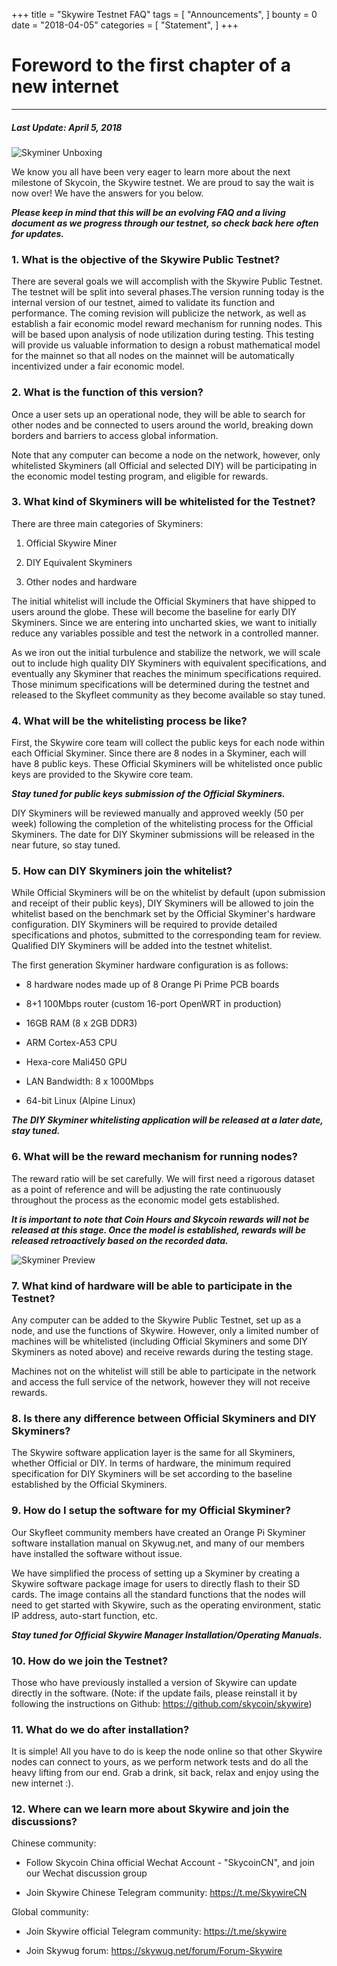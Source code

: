 +++
title = "Skywire Testnet FAQ"
tags = [ "Announcements", ]
bounty = 0
date = "2018-04-05"
categories = [ "Statement", ]
+++

# Foreword to the first chapter of a new internet
---

##### Last Update: April 5, 2018

![Skyminer Unboxing](https://raw.githubusercontent.com/skycoin/blog/master/content/img/Skyminer-unboxing.jpg)

We know you all have been very eager to learn more about the next milestone of Skycoin, the Skywire testnet. We are proud to say the wait is now over! We have the answers for you below.

***Please keep in mind that this will be an evolving FAQ and a living document as we progress through our testnet, so check back here often for updates.***

### 1\. What is the objective of the Skywire Public Testnet?

There are several goals we will accomplish with the Skywire Public Testnet. The testnet will be split into several phases.The version running today is the internal version of our testnet, aimed to validate its function and performance. The coming revision will publicize the network, as well as establish a fair economic model reward mechanism for running nodes. This will be based upon analysis of node utilization during testing. This testing will provide us valuable information to design a robust mathematical model for the mainnet so that all nodes on the mainnet will be automatically incentivized under a fair economic model.

### 2\. What is the function of this version?

Once a user sets up an operational node, they will be able to search for other nodes and be connected to users around the world, breaking down borders and barriers to access global information.

Note that any computer can become a node on the network, however, only whitelisted Skyminers (all Official and selected DIY) will be participating in the economic model testing program, and eligible for rewards.

### 3\. What kind of Skyminers will be whitelisted for the Testnet?

There are three main categories of Skyminers:

1.  Official Skywire Miner

2.  DIY Equivalent Skyminers

3.  Other nodes and hardware

The initial whitelist will include the Official Skyminers that have shipped to users around the globe. These will become the baseline for early DIY Skyminers. Since we are entering into uncharted skies, we want to initially reduce any variables possible and test the network in a controlled manner.

As we iron out the initial turbulence and stabilize the network, we will scale out to include high quality DIY Skyminers with equivalent specifications, and eventually any Skyminer that reaches the minimum specifications required. Those minimum specifications will be determined during the testnet and released to the Skyfleet community as they become available so stay tuned.

### 4\. What will be the whitelisting process be like?

First, the Skywire core team will collect the public keys for each node within each Official Skyminer. Since there are 8 nodes in a Skyminer, each will have 8 public keys. These Official Skyminers will be whitelisted once public keys are provided to the Skywire core team.

***Stay tuned for public keys submission of the Official Skyminers.***

DIY Skyminers will be reviewed manually and approved weekly (50 per week) following the completion of the whitelisting process for the Official Skyminers. The date for DIY Skyminer submissions will be released in the near future, so stay tuned.

### 5\. How can DIY Skyminers join the whitelist?

While Official Skyminers will be on the whitelist by default (upon submission and receipt of their public keys), DIY Skyminers will be allowed to join the whitelist based on the benchmark set by the Official Skyminer's hardware configuration. DIY Skyminers will be required to provide detailed specifications and photos, submitted to the corresponding team for review. Qualified DIY Skyminers will be added into the testnet whitelist.

The first generation Skyminer hardware configuration is as follows:

-   8 hardware nodes made up of 8 Orange Pi Prime PCB boards

-   8+1 100Mbps router (custom 16-port OpenWRT in production)

-   16GB RAM (8 x 2GB DDR3)

-   ARM Cortex-A53 CPU

-   Hexa-core Mali450 GPU

-   LAN Bandwidth: 8 x 1000Mbps

-   64-bit Linux (Alpine Linux)

***The DIY Skyminer whitelisting application will be released at a later date, stay tuned.***

### 6\. What will be the reward mechanism for running nodes?

The reward ratio will be set carefully. We will first need a rigorous dataset as a point of reference and will be adjusting the rate continuously throughout the process as the economic model gets established.

***It is important to note that Coin Hours and Skycoin rewards will not be released at this stage. Once the model is established, rewards will be released retroactively based on the recorded data.***

![Skyminer Preview](https://raw.githubusercontent.com/skycoin/blog/master/content/img/Skyminer-preview.jpg)

### 7\. What kind of hardware will be able to participate in the Testnet?

Any computer can be added to the Skywire Public Testnet, set up as a node, and use the functions of Skywire. However, only a limited number of machines will be whitelisted (including Official Skyminers and some DIY Skyminers as noted above) and receive rewards during the testing stage.

Machines not on the whitelist will still be able to participate in the network and access the full service of the network, however they will not receive rewards.

### 8\. Is there any difference between Official Skyminers and DIY Skyminers?

The Skywire software application layer is the same for all Skyminers, whether Official or DIY. In terms of hardware, the minimum required specification for DIY Skyminers will be set according to the baseline established by the Official Skyminers.

### 9\. How do I setup the software for my Official Skyminer?

Our Skyfleet community members have created an Orange Pi Skyminer software installation manual on Skywug.net, and many of our members have installed the software without issue.

We have simplified the process of setting up a Skyminer by creating a Skywire software package image for users to directly flash to their SD cards. The image contains all the standard functions that the nodes will need to get started with Skywire, such as the operating environment, static IP address, auto-start function, etc.

***Stay tuned for Official Skywire Manager Installation/Operating Manuals.***

### 10\. How do we join the Testnet?

Those who have previously installed a version of Skywire can update directly in the software. (Note: if the update fails, please reinstall it by following the instructions on Github: <https://github.com/skycoin/skywire>)

### 11\. What do we do after installation?

It is simple!  All you have to do is keep the node online so that other Skywire nodes can connect to yours, as we perform network tests and do all the heavy lifting from our end. Grab a drink, sit back, relax and enjoy using the new internet :).

### 12\. Where can we learn more about Skywire and join the discussions?

Chinese community:

-   Follow Skycoin China official Wechat Account - "SkycoinCN", and join our Wechat discussion group

-   Join Skywire Chinese Telegram community: <https://t.me/SkywireCN>

Global community:

-   Join Skywire official Telegram community: https://t.me/skywire

-   Join Skywug forum: <https://skywug.net/forum/Forum-Skywire>

